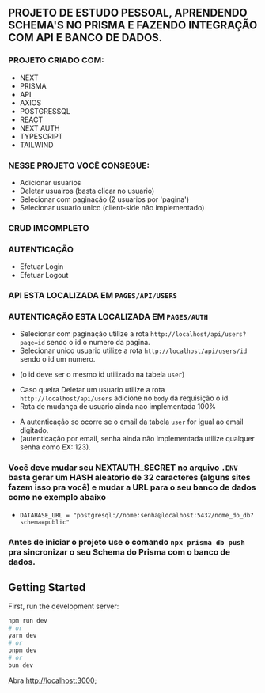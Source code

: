 ## PROJETO DE ESTUDO PESSOAL, APRENDENDO SCHEMA'S NO PRISMA E FAZENDO INTEGRAÇÃO COM API E BANCO DE DADOS.

### PROJETO CRIADO COM:

* NEXT
* PRISMA
* API 
* AXIOS
* POSTGRESSQL
* REACT
* NEXT AUTH
* TYPESCRIPT
* TAILWIND


### NESSE PROJETO VOCÊ CONSEGUE:

* Adicionar usuarios
* Deletar usuairos (basta clicar no usuario)
* Selecionar com paginação (2 usuarios por 'pagina')
* Selecionar usuario unico (client-side não implementado)
### CRUD IMCOMPLETO

### AUTENTICAÇÃO 

* Efetuar Login
* Efetuar Logout


### API ESTA LOCALIZADA EM `PAGES/API/USERS`
### AUTENTICAÇÃO ESTA LOCALIZADA EM `PAGES/AUTH`

* Selecionar com paginação utilize a rota `http://localhost/api/users?page=id` sendo o id o numero da pagina.
* Selecionar unico usuario utilize a rota `http://localhost/api/users/id` sendo o id um numero. 
- (o id deve ser o mesmo id utilizado na tabela `user`)
* Caso queira Deletar um usuario  utilize a rota `http://localhost/api/users` adicione no `body` da requisição o id.
* Rota de mudança de usuario ainda nao implementada 100%

- A autenticação so ocorre se o email da tabela `user` for igual ao email digitado.
- (autenticação por email, senha ainda não implementada utilize qualquer senha como EX: 123).

### Você deve mudar seu NEXTAUTH_SECRET no arquivo  `.ENV` basta gerar um HASH aleatorio de 32 caracteres (alguns sites fazem isso pra você) e mudar a URL para o seu banco de dados como no exemplo abaixo 

* `DATABASE_URL = "postgresql://nome:senha@localhost:5432/nome_do_db?schema=public"` 

### Antes de iniciar o projeto use o comando `npx prisma db push` pra sincronizar o seu Schema do Prisma com o banco de dados.

## Getting Started

First, run the development server:

```bash
npm run dev
# or
yarn dev
# or
pnpm dev
# or
bun dev
```

Abra [http://localhost:3000](http://localhost:3000);
